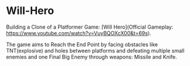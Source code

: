# Will-Hero

Building a Clone of a Platformer Game: [Will Hero](Official Gameplay: https://www.youtube.com/watch?v=VuyBQOXcX00&t=69s).

The game aims to Reach the End Point by facing obstacles like TNT(explosive) and holes between platforms and defeating multiple small enemies and one Final Big Enemy through weapons: Missile and Knife.
